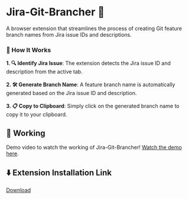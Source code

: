 <h1>Jira-Git-Brancher 🌿</h1>

<p>A browser extension that streamlines the process of creating Git feature branch names from Jira issue IDs and descriptions.</p>

<h3>🔧 How It Works</h3>
<b>1. 🔍 Identify Jira Issue</b>: The extension detects the Jira issue ID and description from the active tab.<br>
<br>
<b>2. 🛠️ Generate Branch Name</b>: A feature branch name is automatically generated based on the Jira issue ID and description.<br>
<br>
<b>3. 📋 Copy to Clipboard</b>: Simply click on the generated branch name to copy it to your clipboard.

<h2>🎥 Working</h2>
<p>Demo video to watch the working of Jira-Git-Brancher! <a href="https://drive.google.com/file/d/1p-wv_niJwsAotG5VJQxLli08A9ZmEun3/view?usp=sharing" target="_blank">Watch the demo here</a>.</p>

<h2>⬇️ Extension Installation Link</h2>
<a href="https://chromewebstore.google.com/detail/jiragit-brancher/hmdepjejacbaehidilofgpelpflmigdi?authuser=2&hl=en" target="_blank">Download</a></p>
